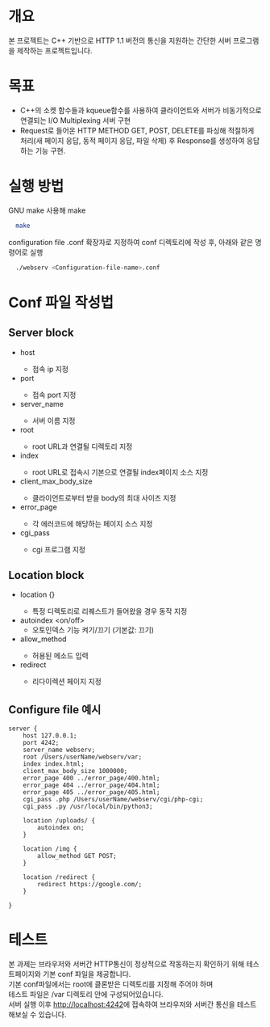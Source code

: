 # 개요

본 프로젝트는 C++ 기반으로 HTTP 1.1 버전의 통신을 지원하는 간단한 서버 프로그램을 제작하는 프로젝트입니다.

# 목표

- C++의 소켓 함수들과 kqueue함수를 사용하여 클라이언트와 서버가 비동기적으로 연결되는 I/O Multiplexing 서버 구현
- Request로 들어온 HTTP METHOD GET, POST, DELETE를 파싱해 적절하게 처리(새 페이지 응답, 동적 페이지 응답, 파일 삭제) 후 Response를 생성하여 응답하는 기능 구현.

# 실행 방법

GNU make 사용해 make

```bash
  make
```

configuration file .conf 확장자로 지정하여 conf 디렉토리에 작성 후, 아래와 같은 명령어로 실행

```bash
  ./webserv <Configuration-file-name>.conf
```

# Conf 파일 작성법

## Server block

- host <IPv4-format>
  - 접속 ip 지정
- port <port-number>
  - 접속 port 지정
- server_name <server-name>
  - 서버 이름 지정
- root <root-directory>
  - root URL과 연결될 디렉토리 지정
- index <index-page-source>
  - root URL로 접속시 기본으로 연결될 index페이지 소스 지정
- client_max_body_size <integer-size>
  - 클라이언트로부터 받을 body의 최대 사이즈 지정
- error_page <error-code> <error-page-source-directory>
  - 각 에러코드에 해당하는 페이지 소스 지정
- cgi_pass <cgi-extension> <cgi-program-directory>
  - cgi 프로그램 지정

## Location block

- location <directory> {}
  - 특정 디렉토리로 리퀘스트가 들어왔을 경우 동작 지정
- autoindex <on/off>
  - 오토인덱스 기능 켜기/끄기 (기본값: 끄기)
- allow_method <HTTP-Methods>
  - 허용된 메소드 입력
- redirect <redirection-URL>
  - 리다이렉션 페이지 지정

## Configure file 예시

```plain text
server {
    host 127.0.0.1;
    port 4242;
    server_name webserv;
    root /Users/userName/webserv/var;
    index index.html;
    client_max_body_size 1000000;
    error_page 400 ../error_page/400.html;
    error_page 404 ../error_page/404.html;
    error_page 405 ../error_page/405.html;
    cgi_pass .php /Users/userName/webserv/cgi/php-cgi;
    cgi_pass .py /usr/local/bin/python3;

    location /uploads/ {
        autoindex on;
    }

    location /img {
        allow_method GET POST;
    }

    location /redirect {
        redirect https://google.com/;
    }

}
```

# 테스트

본 과제는 브라우저와 서버간 HTTP통신이 정상적으로 작동하는지 확인하기 위해 테스트페이지와 기본 conf 파일을 제공합니다.</br>
기본 conf파일에서는 root에 클론받은 디렉토리를 지정해 주어야 하며</br>
테스트 파일은 /var 디렉토리 안에 구성되어있습니다.</br>
서버 실행 이후 [http://localhost:4242](http://localhost:4242)에 접속하여 브라우저와 서버간 통신을 테스트 해보실 수 있습니다.
